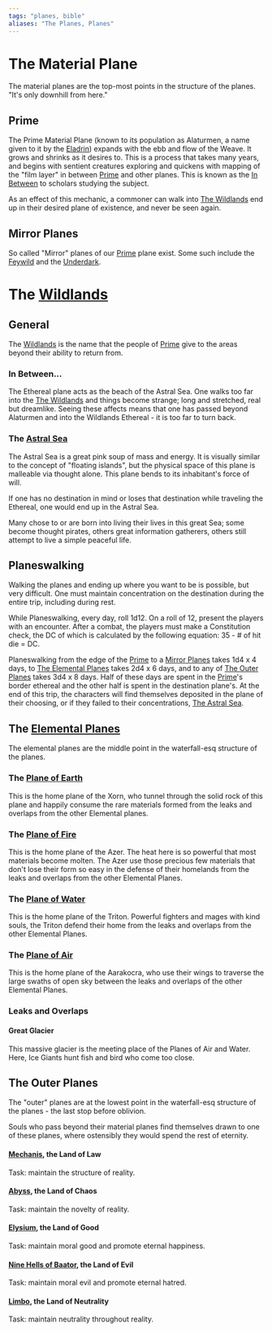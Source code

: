 ```yaml
---
tags: "planes, bible"
aliases: "The Planes, Planes"
---
```


# The Material Plane

The material planes are the top-most points in the structure of the planes. "It's only downhill from here."

## Prime

The Prime Material Plane (known to its population as Alaturmen, a name given to it by the [Eladrin](Big%20Lore\Heritages\Eladrin%20Specifics.md)) expands with the ebb and flow of the Weave. It grows and shrinks as it desires to. This is a process that takes many years, and begins with sentient creatures exploring and quickens with mapping of the "film layer" in between [Prime](The%20Planes%20of%20Existence.md#prime) and other planes. This is known as the [In Between](The%20Planes%20of%20Existence.md#in-between) to scholars studying the subject.

As an effect of this mechanic, a commoner can walk into [The Wildlands](The%20Planes%20of%20Existence.md#the-wildlands) end up in their desired plane of existence, and never be seen again.

## Mirror Planes

So called "Mirror" planes of our [Prime](The%20Planes%20of%20Existence.md#prime) plane exist. Some such include the [Feywild](Inner\Feywild\Feywild.md) and the [Underdark](Inner\Underdark\Underdark.md).

# The [Wildlands](Outer\Wildlands.md)

## General

The [Wildlands](Outer\Wildlands.md) is the name that the people of [Prime](The%20Planes%20of%20Existence.md#prime) give to the areas beyond their ability to return from. 

### In Between...

The Ethereal plane acts as the beach of the Astral Sea. One walks too far into the [The Wildlands](The%20Planes%20of%20Existence.md#the-wildlands) and things become strange; long and stretched, real but dreamlike. Seeing these affects means that one has passed beyond Alaturmen and into the Wildlands Ethereal - it is too far to turn back.

### The [Astral Sea](Outer\Astral%20Sea.md)

The Astral Sea is a great pink soup of mass and energy. It is visually similar to the concept of "floating islands", but the physical space of this plane is malleable via thought alone. This plane bends to its inhabitant's force of will.

If one has no destination in mind or loses that destination while traveling the Ethereal, one would end up in the Astral Sea. 

Many chose to or are born into living their lives in this great Sea; some become thought pirates, others great information gatherers, others still attempt to live a simple peaceful life. 

## Planeswalking

Walking the planes and ending up where you want to be is possible, but very difficult. One must maintain concentration on the destination during the entire trip, including during rest. 

While Planeswalking, every day, roll 1d12. On a roll of 12, present the players with an encounter. After a combat, the players must make a Constitution check, the DC of which is calculated by the following equation: 35 - # of hit die = DC.

Planeswalking from the edge of the [Prime](The%20Planes%20of%20Existence.md#prime) to a [Mirror Planes](The%20Planes%20of%20Existence.md#mirror-planes) takes 1d4 x 4 days, to [The Elemental Planes](The%20Planes%20of%20Existence.md#the-elemental-planes) takes 2d4 x 6 days, and to any of [The Outer Planes](The%20Planes%20of%20Existence.md#the-outer-planes) takes 3d4 x 8 days. Half of these days are spent in the [Prime](The%20Planes%20of%20Existence.md#prime)'s border ethereal and the other half is spent in the destination plane's. At the end of this trip, the characters will find themselves deposited in the plane of their choosing, or if they failed to their concentrations, [The Astral Sea](The%20Planes%20of%20Existence.md#the-astral-sea). 

## The [Elemental Planes](Inner\Elemental%20Planes\Elemental%20Planes.md)

The elemental planes are the middle point in the waterfall-esq structure of the planes. 

### The [Plane of Earth](Inner\Elemental%20Planes\Plane%20of%20Earth\Plane%20of%20Earth.md)

This is the home plane of the Xorn, who tunnel through the solid rock of this plane and happily consume the rare materials formed from the leaks and overlaps from the other Elemental planes.

### The [Plane of Fire](Inner\Elemental%20Planes\Plane%20of%20Fire\Plane%20of%20Fire.md)

This is the home plane of the Azer. The heat here is so powerful that most materials become molten. The Azer use those precious few materials that don't lose their form so easy in the defense of their homelands from the leaks and overlaps from the other Elemental Planes.

### The [Plane of Water](Inner\Elemental%20Planes\Plane%20of%20Water\Plane%20of%20Water.md)

This is the home plane of the Triton. Powerful fighters and mages with kind souls, the Triton defend their home from the leaks and overlaps from the other Elemental Planes.

### The [Plane of Air](Inner\Elemental%20Planes\Plane%20of%20Air\Plane%20of%20Air.md)

This is the home plane of the Aarakocra, who use their wings to traverse the large swaths of open sky between the leaks and overlaps of the other Elemental Planes.

### Leaks and Overlaps

#### Great Glacier

This massive glacier is the meeting place of the Planes of Air and Water. Here, Ice Giants hunt fish and bird who come too close.

## The Outer Planes

The "outer" planes are at the lowest point in the waterfall-esq structure of the planes - the last stop before oblivion.

Souls who pass beyond their material planes find themselves drawn to one of these planes, where ostensibly they would spend the rest of eternity.

#### [Mechanis](Outer\Mechanis\Mechanis.md), the Land of Law

Task: maintain the structure of reality.

#### [Abyss](Outer\Abyss\Abyss.md), the Land of Chaos

Task: maintain the novelty of reality.

#### [Elysium](Outer\Elysium\Elysium.md), the Land of Good

Task: maintain moral good and promote eternal happiness.

#### [Nine Hells of Baator](Outer\Nine%20Hells%20of%20Baator\Nine%20Hells%20of%20Baator.md), the Land of Evil

Task: maintain moral evil and promote eternal hatred.

#### [Limbo](Outer\Limbo\Limbo.md), the Land of Neutrality

Task: maintain neutrality throughout reality.
